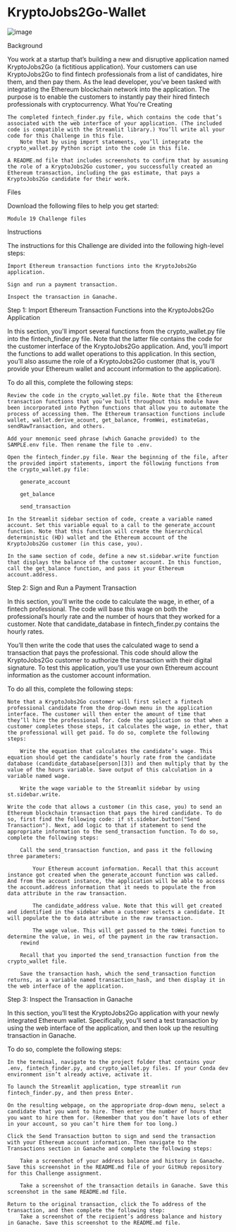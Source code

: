# KryptoJobs2Go-Wallet

![image](https://user-images.githubusercontent.com/114365472/227387933-1891dab4-8514-4b5e-9daa-3bbbff5c6475.png)

Background

You work at a startup that’s building a new and disruptive application named KryptoJobs2Go (a fictitious application). Your customers can use KryptoJobs2Go to find fintech professionals from a list of candidates, hire them, and then pay them. As the lead developer, you’ve been tasked with integrating the Ethereum blockchain network into the application. The purpose is to enable the customers to instantly pay their hired fintech professionals with cryptocurrency.
What You're Creating

    The completed fintech_finder.py file, which contains the code that’s associated with the web interface of your application. (The included code is compatible with the Streamlit library.) You’ll write all your code for this Challenge in this file.
        Note that by using import statements, you’ll integrate the crypto_wallet.py Python script into the code in this file.

    A README.md file that includes screenshots to confirm that by assuming the role of a KryptoJobs2Go customer, you successfully created an Ethereum transaction, including the gas estimate, that pays a KryptoJobs2Go candidate for their work.

Files

Download the following files to help you get started:

    Module 19 Challenge files

Instructions

The instructions for this Challenge are divided into the following high-level steps:

    Import Ethereum transaction functions into the KryptoJobs2Go application.

    Sign and run a payment transaction.

    Inspect the transaction in Ganache.

Step 1: Import Ethereum Transaction Functions into the KryptoJobs2Go Application

In this section, you'll import several functions from the crypto_wallet.py file into the fintech_finder.py file. Note that the latter file contains the code for the customer interface of the KryptoJobs2Go application. And, you’ll import the functions to add wallet operations to this application. In this section, you’ll also assume the role of a KryptoJobs2Go customer (that is, you’ll provide your Ethereum wallet and account information to the application).

To do all this, complete the following steps:

    Review the code in the crypto_wallet.py file. Note that the Ethereum transaction functions that you’ve built throughout this module have been incorporated into Python functions that allow you to automate the process of accessing them. The Ethereum transaction functions include wallet, wallet.derive_acount, get_balance, fromWei, estimateGas, sendRawTransaction, and others.

    Add your mnemonic seed phrase (which Ganache provided) to the SAMPLE.env file. Then rename the file to .env.

    Open the fintech_finder.py file. Near the beginning of the file, after the provided import statements, import the following functions from the crypto_wallet.py file:

        generate_account

        get_balance

        send_transaction

    In the Streamlit sidebar section of code, create a variable named account. Set this variable equal to a call to the generate_account function. Note that this function will create the hierarchical deterministic (HD) wallet and the Ethereum account of the KryptoJobs2Go customer (in this case, you).

    In the same section of code, define a new st.sidebar.write function that displays the balance of the customer account. In this function, call the get_balance function, and pass it your Ethereum account.address.

Step 2: Sign and Run a Payment Transaction

In this section, you'll write the code to calculate the wage, in ether, of a fintech professional. The code will base this wage on both the professional’s hourly rate and the number of hours that they worked for a customer. Note that candidate_database in fintech_finder.py contains the hourly rates.

You’ll then write the code that uses the calculated wage to send a transaction that pays the professional. This code should allow the KryptoJobs2Go customer to authorize the transaction with their digital signature. To test this application, you’ll use your own Ethereum account information as the customer account information.

To do all this, complete the following steps:

    Note that a KryptoJobs2Go customer will first select a fintech professional candidate from the drop-down menu in the application interface. The customer will then enter the amount of time that they’ll hire the professional for. Code the application so that when a customer completes those steps, it calculates the wage, in ether, that the professional will get paid. To do so, complete the following steps:

        Write the equation that calculates the candidate’s wage. This equation should get the candidate’s hourly rate from the candidate database (candidate_database[person][3]) and then multiply that by the value of the hours variable. Save output of this calculation in a variable named wage.

        Write the wage variable to the Streamlit sidebar by using st.sidebar.write.

    Write the code that allows a customer (in this case, you) to send an Ethereum blockchain transaction that pays the hired candidate. To do so, first find the following code: if st.sidebar.button("Send Transaction"). Next, add logic to that if statement to send the appropriate information to the send_transaction function. To do so, complete the following steps:

        Call the send_transaction function, and pass it the following three parameters:

            Your Ethereum account information. Recall that this account instance got created when the generate_account function was called. And from the account instance, the application will be able to access the account.address information that it needs to populate the from data attribute in the raw transaction.

            The candidate_address value. Note that this will get created and identified in the sidebar when a customer selects a candidate. It will populate the to data attribute in the raw transaction.

            The wage value. This will get passed to the toWei function to determine the value, in wei, of the payment in the raw transaction.
        rewind

        Recall that you imported the send_transaction function from the crypto_wallet file.

        Save the transaction hash, which the send_transaction function returns, as a variable named transaction_hash, and then display it in the web interface of the application.

Step 3: Inspect the Transaction in Ganache

In this section, you’ll test the KryptoJobs2Go application with your newly integrated Ethereum wallet. Specifically, you’ll send a test transaction by using the web interface of the application, and then look up the resulting transaction in Ganache.

To do so, complete the following steps:

    In the terminal, navigate to the project folder that contains your .env, fintech_finder.py, and crypto_wallet.py files. If your Conda dev environment isn’t already active, activate it.

    To launch the Streamlit application, type streamlit run fintech_finder.py, and then press Enter.

    On the resulting webpage, on the appropriate drop-down menu, select a candidate that you want to hire. Then enter the number of hours that you want to hire them for. (Remember that you don’t have lots of ether in your account, so you can’t hire them for too long.)

    Click the Send Transaction button to sign and send the transaction with your Ethereum account information. Then navigate to the Transactions section in Ganache and complete the following steps:

        Take a screenshot of your address balance and history in Ganache. Save this screenshot in the README.md file of your GitHub repository for this Challenge assignment.

        Take a screenshot of the transaction details in Ganache. Save this screenshot in the same README.md file.

    Return to the original transaction, click the To address of the transaction, and then complete the following step:
        Take a screenshot of the recipient’s address balance and history in Ganache. Save this screenshot to the README.md file.

